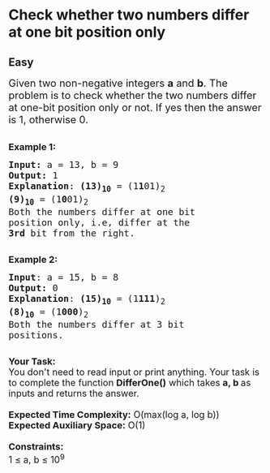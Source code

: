 # Check whether two numbers differ at one bit position only
## Easy
<div class="problems_problem_content__Xm_eO"><p><span style="font-size:20px">Given two non-negative integers&nbsp;<strong>a</strong>&nbsp;and&nbsp;<strong>b</strong>. The problem is to check whether the two numbers differ at one-bit position only or not. If yes then the answer is 1, otherwise 0.</span></p>

<p><br>
<span style="font-size:18px"><strong>Example 1:</strong></span></p>

<pre><span style="font-size:18px"><strong>Input: </strong>a = 13, b = 9
<strong>Output:</strong> 1
<strong>Explanation</strong>: <strong>(13)<sub>10</sub></strong> = (1<strong>1</strong>01)<sub>2</sub>
<strong>(9)<sub>10</sub></strong> = (1<strong>0</strong>01)<sub>2</sub>
Both the numbers differ at one bit 
position only, i.e, differ at the 
<strong>3rd</strong> bit from the right.
</span></pre>

<p><br>
<span style="font-size:18px"><strong>Example 2:</strong></span></p>

<pre><span style="font-size:18px"><strong>Input</strong>: a = 15, b = 8
<strong>Output:</strong> 0
<strong>Explanation</strong>: <strong>(15)<sub>10</sub></strong> = (1<strong>111</strong>)<sub>2</sub> 
<strong>(8)<sub>10</sub></strong> = (1<strong>000</strong>)<sub>2</sub> 
Both the numbers differ at 3 bit
positions.</span></pre>

<p><br>
<span style="font-size:18px"><strong>Your Task:&nbsp;&nbsp;</strong><br>
You don't need to read input or print anything. Your task is to complete the function&nbsp;<strong>DifferOne()</strong>&nbsp;which takes&nbsp;<strong>a, b&nbsp;</strong>as inputs and returns the answer.<br>
<br>
<strong>Expected Time Complexity:</strong>&nbsp;O(max(log a, log b))<br>
<strong>Expected Auxiliary Space:</strong>&nbsp;O(1)<br>
<br>
<strong>Constraints:</strong><br>
1 ≤ a, b ≤ 10<sup>9</sup></span></p>
</div>